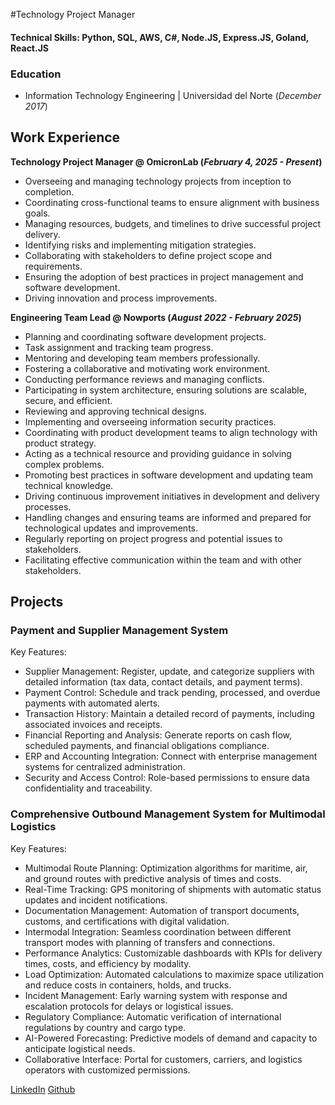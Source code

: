 #Technology Project Manager

#### Technical Skills: Python, SQL, AWS, C#, Node.JS, Express.JS, Goland, React.JS

### Education	        		
- Information Technology Engineering | Universidad del Norte (_December 2017_)

## Work Experience
**Technology Project Manager @ OmicronLab (_February 4, 2025 - Present_)**
- Overseeing and managing technology projects from inception to completion.
- Coordinating cross-functional teams to ensure alignment with business goals.
- Managing resources, budgets, and timelines to drive successful project delivery.
- Identifying risks and implementing mitigation strategies.
- Collaborating with stakeholders to define project scope and requirements.
- Ensuring the adoption of best practices in project management and software development.
- Driving innovation and process improvements.

**Engineering Team Lead @ Nowports (_August 2022 - February 2025_)**
- Planning and coordinating software development projects.
- Task assignment and tracking team progress.
- Mentoring and developing team members professionally.
- Fostering a collaborative and motivating work environment.
- Conducting performance reviews and managing conflicts.
- Participating in system architecture, ensuring solutions are scalable, secure, and efficient.
- Reviewing and approving technical designs.
- Implementing and overseeing information security practices.
- Coordinating with product development teams to align technology with product strategy.
- Acting as a technical resource and providing guidance in solving complex problems.
- Promoting best practices in software development and updating team technical knowledge.
- Driving continuous improvement initiatives in development and delivery processes.
- Handling changes and ensuring teams are informed and prepared for technological updates and improvements.
- Regularly reporting on project progress and potential issues to stakeholders.
- Facilitating effective communication within the team and with other stakeholders.

## Projects
### Payment and Supplier Management System 
Key Features:
- Supplier Management: Register, update, and categorize suppliers with detailed information (tax data, contact details, and payment terms).
- Payment Control: Schedule and track pending, processed, and overdue payments with automated alerts.
- Transaction History: Maintain a detailed record of payments, including associated invoices and receipts.
- Financial Reporting and Analysis: Generate reports on cash flow, scheduled payments, and financial obligations compliance.
- ERP and Accounting Integration: Connect with enterprise management systems for centralized administration.
- Security and Access Control: Role-based permissions to ensure data confidentiality and traceability.

### Comprehensive Outbound Management System for Multimodal Logistics
Key Features:
- Multimodal Route Planning: Optimization algorithms for maritime, air, and ground routes with predictive analysis of times and costs.
- Real-Time Tracking: GPS monitoring of shipments with automatic status updates and incident notifications.
- Documentation Management: Automation of transport documents, customs, and certifications with digital validation.
- Intermodal Integration: Seamless coordination between different transport modes with planning of transfers and connections.
- Performance Analytics: Customizable dashboards with KPIs for delivery times, costs, and efficiency by modality.
- Load Optimization: Automated calculations to maximize space utilization and reduce costs in containers, holds, and trucks.
- Incident Management: Early warning system with response and escalation protocols for delays or logistical issues.
- Regulatory Compliance: Automatic verification of international regulations by country and cargo type.
- AI-Powered Forecasting: Predictive models of demand and capacity to anticipate logistical needs.
- Collaborative Interface: Portal for customers, carriers, and logistics operators with customized permissions. 

[LinkedIn](https://www.linkedin.com/in/ricardo-valadez) [Github](https://github.com/ValadezRicardo)

